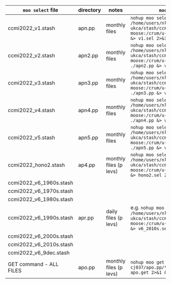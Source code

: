 | `moo select` file | directory | notes | `moo` command |
|-------------------|-----------|-------|---------------|
| ccmi2022_v1.stash       | apn.pp  |monthly files | `nohup moo select -v /home/users/nlabraham/git/ccmi2022-ukca/stash/ccmi2022_v1.stash moose:/crum/u-cj037/apn.pp ./apn.pp &> v1.sel 2>&1 &` |
| ccmi2022_v2.stash       | apn2.pp | monthly files | `nohup moo select -v /home/users/nlabraham/git/ccmi2022-ukca/stash/ccmi2022_v2.stash moose:/crum/u-cj037/apn.pp ./apn2.pp &> v2.sel 2>&1 &` |
| ccmi2022_v3.stash       | apn3.pp | monthly files | `nohup moo select -v /home/users/nlabraham/git/ccmi2022-ukca/stash/ccmi2022_v3.stash moose:/crum/u-cj037/apn.pp ./apn3.pp &> v3.sel 2>&1 &` |
| ccmi2022_v4.stash       | apn4.pp | monthly files | `nohup moo select -v /home/users/nlabraham/git/ccmi2022-ukca/stash/ccmi2022_v4.stash moose:/crum/u-cj037/apn.pp ./apn4.pp &> v4.sel 2>&1 &` |
| ccmi2022_v5.stash       | apn5.pp | monthly files | `nohup moo select -v /home/users/nlabraham/git/ccmi2022-ukca/stash/ccmi2022_v5.stash moose:/crum/u-cj037/apn.pp ./apn5.pp &> v5.sel 2>&1 &` |
| ccmi2022_hono2.stash    | ap4.pp  | monthly files (p levs) | `nohup moo select -v /home/users/nlabraham/git/ccmi2022-ukca/stash/ccmi2022_hono2.stash moose:/crum/u-cj037/ap4.pp ./ap4.pp &> hono2.sel 2>&1 &` |
| ccmi2022_v6_1960s.stash | | | |
| ccmi2022_v6_1970s.stash | | | |
| ccmi2022_v6_1980s.stash | | | |
| ccmi2022_v6_1990s.stash | apr.pp | daily files (p levs) | e.g. `nohup moo select -v /home/users/nlabraham/git/ccmi2022-ukca/stash/ccmi2022_v6_2010s.stash moose:/crum/u-cj037/apr.pp ./apr.pp &> v6_2010s.sel 2>&1 &` |
| ccmi2022_v6_2000s.stash | | |	|
| ccmi2022_v6_2010s.stash | | |	|
| ccmi2022_v6_9dec.stash  | | |	|
| GET command - ALL FILES | apo.pp  | monthly files (p levs) | `nohup moo get -v moose:/crum/u-cj037/apo.pp/*.pp ./apo.pp/. &> apo.get 2>&1 &` |
